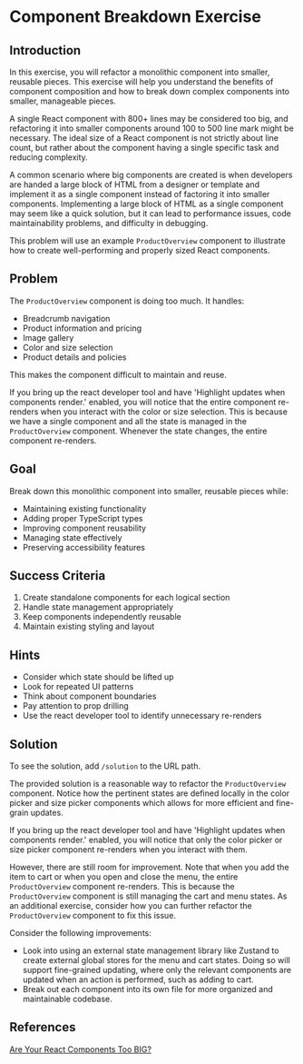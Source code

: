 # Component Breakdown Exercise

## Introduction

In this exercise, you will refactor a monolithic component into smaller, reusable pieces. This exercise will help you understand the benefits of component composition and how to break down complex components into smaller, manageable pieces.

A single React component with 800+ lines may be considered too big, and refactoring it into smaller components around 100 to 500 line mark might be necessary. The ideal size of a React component is not strictly about line count, but rather about the component having a single specific task and reducing complexity.

A common scenario where big components are created is when developers are handed a large block of HTML from a designer or template and implement it as a single component instead of factoring it into smaller components. Implementing a large block of HTML as a single component may seem like a quick solution, but it can lead to performance issues, code maintainability problems, and difficulty in debugging.

This problem will use an example `ProductOverview` component to illustrate how to create well-performing and properly sized React components.

## Problem

The `ProductOverview` component is doing too much. It handles:

- Breadcrumb navigation
- Product information and pricing
- Image gallery
- Color and size selection
- Product details and policies

This makes the component difficult to maintain and reuse.

If you bring up the react developer tool and have 'Highlight updates when components render.' enabled, you will notice that the entire component re-renders when you interact with the color or size selection. This is because we have a single component and all the state is managed in the `ProductOverview` component. Whenever the state changes, the entire component re-renders.

## Goal

Break down this monolithic component into smaller, reusable pieces while:

- Maintaining existing functionality
- Adding proper TypeScript types
- Improving component reusability
- Managing state effectively
- Preserving accessibility features

## Success Criteria

1. Create standalone components for each logical section
2. Handle state management appropriately
3. Keep components independently reusable
4. Maintain existing styling and layout

## Hints

- Consider which state should be lifted up
- Look for repeated UI patterns
- Think about component boundaries
- Pay attention to prop drilling
- Use the react developer tool to identify unnecessary re-renders

## Solution

To see the solution, add `/solution` to the URL path.

The provided solution is a reasonable way to refactor the `ProductOverview` component. Notice how the pertinent states are defined locally in the color picker and size picker components which allows for more efficient and fine-grain updates.

If you bring up the react developer tool and have 'Highlight updates when components render.' enabled, you will notice that only the color picker or size picker component re-renders when you interact with them.

However, there are still room for improvement. Note that when you add the item to cart or when you open and close the menu, the entire `ProductOverview` component re-renders. This is because the `ProductOverview` component is still managing the cart and menu states. As an additional exercise, consider how you can further refactor the `ProductOverview` component to fix this issue.

Consider the following improvements:

- Look into using an external state management library like Zustand to create external global stores for the menu and cart states. Doing so will support fine-grained updating, where only the relevant components are updated when an action is performed, such as adding to cart.
- Break out each component into its own file for more organized and maintainable codebase.

## References

[Are Your React Components Too BIG?](https://www.youtube.com/watch?v=NsFmOttIW9Y)
